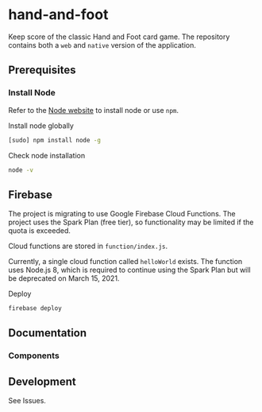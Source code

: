 # hand-and-foot

Keep score of the classic Hand and Foot card game. The repository contains both a `web` and `native` version of the application.

## Prerequisites
### Install Node
Refer to the [Node website](https://nodejs.org/en/) to install node or use `npm`.

Install node globally
```bash
[sudo] npm install node -g
```

Check node installation
```bash
node -v
```

## Firebase
The project is migrating to use Google Firebase Cloud Functions. The project uses the Spark Plan (free tier), so functionality may be limited if the quota is exceeded.

Cloud functions are stored in `function/index.js`.

Currently, a single cloud function called `helloWorld` exists. The function uses Node.js 8, which is required to continue using the Spark Plan but will be deprecated on March 15, 2021.

Deploy
```bash
firebase deploy
```

## Documentation
### Components

## Development
See Issues.